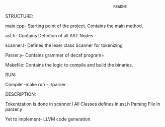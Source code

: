 													README

STRUCTURE:

main.cpp- Starting point of the project. Contains the main method.

ast.h- Contains Defintion of all AST Nodes

scanner.l- Defines the lexer class Scanner for tokenizing

Parser.y- Contains grammer of decaf program=

Makefile: Contains the logic to compile and build the binaries.



RUN:

Compile -make
run - ./parser

DESCRIPTION:

Tokenization is done in scanner.l
All Classes defines in ast.h
Parsing File in parser.y

Yet to implement- LLVM code generation.